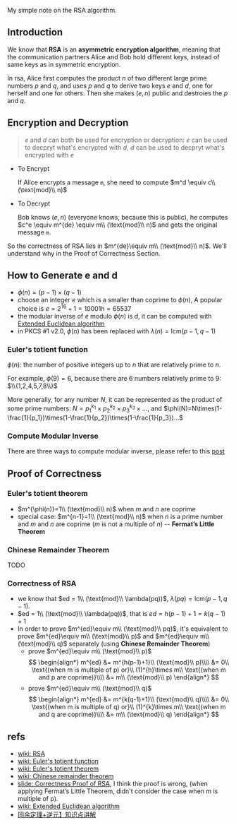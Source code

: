 My simple note on the RSA algorithm.

<!--more-->

## Introduction

We know that **RSA** is an **asymmetric encryption algorithm**, meaning that the communication partners Alice and Bob hold different keys, instead of same keys as in symmetric encryption.

In rsa, Alice first computes the product $n$ of two different large prime numbers $p$ and $q$, and uses $p$ and $q$ to derive two keys $e$ and $d$, one for herself and one for others. Then she makes $(e, n)$ public and destroies the $p$ and $q$.

## Encryption and Decryption

> $e$ and $d$ can both be used for encryption or decryption: $e$ can be used to decpryt what's encrypted with $d$, $d$ can be used to decpryt what's encrypted with $e$

* To Encrypt

    If Alice encrypts a message `m`, she need to compute $m^d \equiv c\\ (\text{mod}\\ n)$

* To Decrypt

    Bob knows $(e, n)$ (everyone knows, because this is public), he computes $c^e \equiv m^{de} \equiv m\\ (\text{mod}\\ n)$ and gets the original message `m`.

So the correctness of RSA lies in $m^{de}\equiv m\\ (\text{mod}\\ n)$. We'll understand why in the Proof of Correctness Section.

## How to Generate e and d

* $\phi(n)=(p-1)\times (q-1)$
* choose an integer $e$ which is a smaller than coprime to $\phi(n)$, A popular choice is $e = 2^{16} + 1 = 10001\text{h} = 65537$
* the modular inverse of $e$ modulo $\phi(n)$ is $d$, it can be computed with [Extended Euclidean algorithm](https://en.wikipedia.org/wiki/Extended_Euclidean_algorithm)
* in PKCS #1 v2.0, $\phi(n)$ has been replaced with $\lambda(n) = \text{lcm}(p-1,q-1)$

### Euler's totient function

$\phi(n)$: the number of positive integers up to $n$ that are relatively prime to $n$.

For example, $\phi(9)=6$, because there are 6 numbers relatively prime to 9: $\\{1,2,4,5,7,8\\}$

More generally, for any number $N$, it can be represented as the product of some prime numbers: $N = p_1^{k_1}\times p_2^{k_2}\times p_3^{k_3}\times ...$, and $\phi(N)=N\times(1-\frac{1}{p_1})\times(1-\frac{1}{p_2})\times(1-\frac{1}{p_3})...$

### Compute Modular Inverse

There are three ways to compute modular inverse, please refer to this [post](TODO)

## Proof of Correctness

### Euler's totient theorem

* $m^{\phi(n)}=1\\ (\text{mod}\\ n)$ when $m$ and $n$ are coprime
* special case: $m^{n-1}=1\\ (\text{mod}\\ n)$ when $n$ is a prime number and $m$ and $n$ are coprime ($m$ is not a multiple of $n$) -- **Fermat’s Little Theorem**

### Chinese Remainder Theorem

TODO

### Correctness of RSA

* we know that $ed = 1\\ (\text{mod}\\ \lambda(pq))$, $\lambda(pq) = \text{lcm}(p-1, q-1)$.
* $ed = 1\\ (\text{mod}\\ \lambda(pq))$, that is $ed=h(p-1)+1 = k(q-1)+1$
* In order to prove $m^{ed}\equiv m\\ (\text{mod}\\ pq)$, it's equivalent to prove $m^{ed}\equiv m\\ (\text{mod}\\ p)$ and  $m^{ed}\equiv m\\ (\text{mod}\\ q)$ separately (using **Chinese Remainder Theorem**)
  * prove $m^{ed}\equiv m\\ (\text{mod}\\ p)$
    $$
    \begin{align*}
    m^{ed} &= m^{h(p-1)+1}\\ (\text{mod}\\ p)\\\\
    &= 0\\ \text{(when m is multiple of p) or}\\ (1)^{h}\times m\\ \text{(when m and p are coprime)}\\\\
    &= m\\ (\text{mod}\\ p)
    \end{align*}
    $$
  * prove $m^{ed}\equiv m\\ (\text{mod}\\ q)$
    $$
    \begin{align*}
    m^{ed} &= m^{k(q-1)+1}\\ (\text{mod}\\ q)\\\\
    &= 0\\ \text{(when m is multiple of q) or}\\ (1)^{k}\times m\\ \text{(when m and q are coprime)}\\\\
    &= m\\ (\text{mod}\\ q)
    \end{align*}
    $$

## refs

* [wiki: RSA](https://en.wikipedia.org/wiki/RSA_(cryptosystem))
* [wiki: Euler's totient function](https://en.wikipedia.org/wiki/Euler%27s_totient_function)
* [wiki: Euler's totient theorem](https://en.wikipedia.org/wiki/Euler%27s_totient_theorem)
* [wiki: Chinese remainder theorem](https://en.wikipedia.org/wiki/Chinese_remainder_theorem)
* [slide: Correctness Proof of RSA](https://www.cse.cuhk.edu.hk/~taoyf/course/bmeg3120/notes/rsa-proof.pdf), I think the proof is wrong, (when applying Fermat’s Little Theorem, didn't consider the case when m is multiple of p).
* [wiki: Extended Euclidean algorithm](https://en.wikipedia.org/wiki/Extended_Euclidean_algorithm)
* [同余定理+逆元】知识点讲解](https://blog.csdn.net/LOOKQAQ/article/details/81282342)
